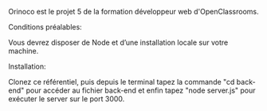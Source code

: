 Orinoco est le projet 5 de la formation développeur web d'OpenClassrooms.

Conditions préalables:

Vous devrez disposer de Node et d’une installation locale sur votre machine.

Installation:

Clonez ce référentiel, puis depuis le terminal tapez la commande "cd back-end" pour accéder au fichier back-end 
et enfin tapez "node server.js" pour exécuter le server sur le port 3000.
